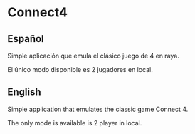 # Connect4

## Español
Simple aplicación que emula el clásico juego de 4 en raya.

El único modo disponible es 2 jugadores en local.

## English
Simple application that emulates the classic game Connect 4.

The only mode is available is 2 player in local.